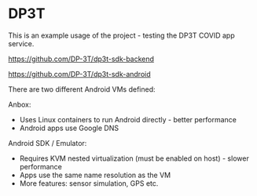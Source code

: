 # DP3T

This is an example usage of the project - testing the DP3T COVID app service.

https://github.com/DP-3T/dp3t-sdk-backend

https://github.com/DP-3T/dp3t-sdk-android

There are two different Android VMs defined:

Anbox:
 - Uses Linux containers to run Android directly - better performance
 - Android apps use Google DNS

Android SDK / Emulator:
 - Requires KVM nested virtualization (must be enabled on host) - slower performance
 - Apps use the same name resolution as the VM
 - More features: sensor simulation, GPS etc.
